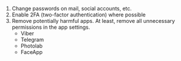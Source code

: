 
1. Change passwords on mail, social accounts, etc.
2. Enable 2FA (two-factor authentication) where possible
3. Remove potentially harmful apps. At least, remove all unnecessary permissions in the app settings.
   - Viber
   - Telegram
   - Photolab
   - FaceApp
